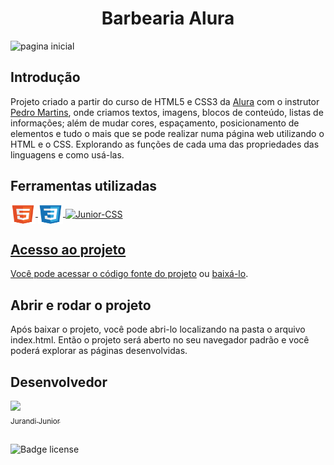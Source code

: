 <h1 align="center"> Barbearia Alura </h1>

![pagina inicial](https://user-images.githubusercontent.com/105133847/215235354-94e528b0-8a0a-4482-87e7-494e8772155b.png#vitrinedev)

<h2>Introdução</h2>

Projeto criado a partir do curso de HTML5 e CSS3 da [Alura](https://www.alura.com.br/curso-online-html5-css3-avancando-css) com o instrutor [Pedro Martins](https://github.com/pedromarins), onde criamos textos, imagens, blocos de conteúdo, listas de informações; além de mudar cores, espaçamento, posicionamento de elementos e tudo o mais que se pode realizar numa página web utilizando o HTML e o CSS. Explorando as funções de cada uma das propriedades das linguagens e como usá-las.

<h2>Ferramentas utilizadas</h2>

<a href="https://github.com/jurandi1/barbearia_alura"> <img align="center" alt="Junior-HTML" height="30" width="40" src="https://raw.githubusercontent.com/devicons/devicon/master/icons/html5/html5-original.svg">
   <a href="https://github.com/jurandi1/barbearia_alura"> <img align="center" alt="Junior-CSS" height="30" width="40" src="https://raw.githubusercontent.com/devicons/devicon/master/icons/css3/css3-original.svg">
   <a href="https://github.com/jurandi1/barbearia_alura"> <img align="center" alt="Junior-CSS" height="30" width="40" src="https://cdn.jsdelivr.net/gh/devicons/devicon/icons/vscode/vscode-original.svg">
   
<h2>Acesso ao projeto</h2>

Você pode [acessar o código fonte do projeto](https://github.com/jurandi1/barbearia_alura) ou [baixá-lo](https://github.com/jurandi1/barbearia_alura/archive/refs/heads/main.zip).

<h2>Abrir e rodar o projeto</h2>

Após baixar o projeto, você pode abri-lo localizando na pasta o arquivo index.html. Então o projeto será aberto no seu navegador padrão e você poderá explorar as páginas desenvolvidas. 

<h2>Desenvolvedor</h2>

[<img src="https://user-images.githubusercontent.com/105133847/215238362-763c8d76-55d2-4fd0-8b5f-f7080fbc4114.jpg" width=115><br><sub>Jurandi Junior</sub>](https://github.com/jurandi1)

##

![Badge license](https://img.shields.io/github/license/jurandi1/barbearia_alura)
